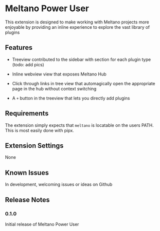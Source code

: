 # Meltano Power User

This extension is designed to make working with Meltano projects more enjoyable by providing an inline experience to explore the vast library of plugins

## Features

- Treeview contributed to the sidebar with section for each plugin type (todo: add pics)

- Inline webview view that exposes Meltano Hub

- Click through links in tree view that automagically open the appropriate page in the hub without context switching

- A `+` button in the treeview that lets you directly add plugins

## Requirements

The extension simply expects that `meltano` is locatable on the users PATH. This is most easily done with pipx.

## Extension Settings

None

## Known Issues

In development, welcoming issues or ideas on Github

## Release Notes

### 0.1.0

Initial release of Meltano Power User
